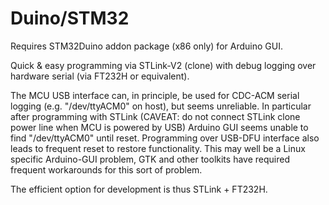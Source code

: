 # Duino/STM32

Requires STM32Duino addon package (x86 only) for Arduino GUI.

Quick & easy programming via STLink-V2 (clone) with debug logging over hardware serial (via FT232H or equivalent).

The MCU USB interface can, in principle, be used for CDC-ACM serial logging (e.g. "/dev/ttyACM0" on host), but seems 
unreliable. In particular after programming with STLink (CAVEAT: do not connect STLink clone power line when MCU is 
powered by USB) Arduino GUI seems unable to find "/dev/ttyACM0" until reset. Programming over USB-DFU interface also 
leads to frequent reset to restore functionality. This may well be a Linux specific Arduino-GUI problem, GTK and 
other toolkits have required frequent workarounds for this sort of problem. 

The efficient option for development is thus STLink + FT232H. 
